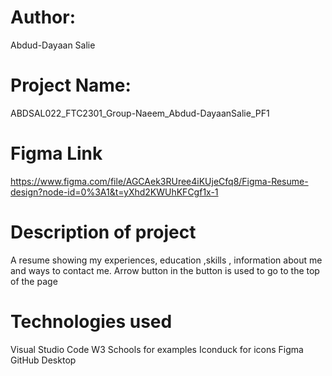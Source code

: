 # Author: 
Abdud-Dayaan Salie

# Project Name: 
ABDSAL022_FTC2301_Group-Naeem_Abdud-DayaanSalie_PF1

# Figma Link 
https://www.figma.com/file/AGCAek3RUree4iKUjeCfq8/Figma-Resume-design?node-id=0%3A1&t=yXhd2KWUhKFCgf1x-1

# Description of project
A resume showing my experiences, education ,skills , information about me and ways to contact me.
Arrow button in the button is used to go to the top of the page

# Technologies used
Visual Studio Code 
W3 Schools for examples
Iconduck for icons
Figma
GitHub Desktop